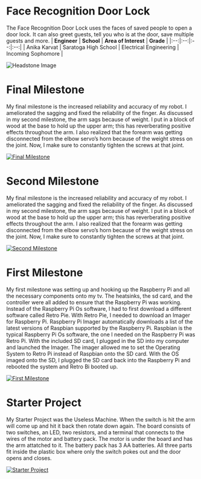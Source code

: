 ﻿# Face Recognition Door Lock
The Face Recognition Door Lock uses the faces of saved people to open a door lock. It can also greet guests, tell you who is at the door, save multiple guests and more.
| **Engineer** | **School** | **Area of Interest** | **Grade** |
|:--:|:--:|:--:|:--:|
| Anika Karvat | Saratoga High School | Electrical Engineering | Incoming Sophomore |

![Headstone Image](https://lh3.googleusercontent.com/pw/AM-JKLUdOuU9Q6jJW24ISIrUQ86stBQrCDxvoC6gCmYYJBYLRuTZ0KuYGIkEr4aPZzd6wEQgvUS3nlK2IZbWJMW13zeNAtBtXtwrCLN6D4wDYT2vPBLwp_yU01ss2ku1Mu6appCKLMp1psU20Tl-z7ugj-Xs=s1290-no?authuser=0)
  
# Final Milestone
My final milestone is the increased reliability and accuracy of my robot. I ameliorated the sagging and fixed the reliability of the finger. As discussed in my second milestone, the arm sags because of weight. I put in a block of wood at the base to hold up the upper arm; this has reverberating positive effects throughout the arm. I also realized that the forearm was getting disconnected from the elbow servo’s horn because of the weight stress on the joint. Now, I make sure to constantly tighten the screws at that joint. 

[![Final Milestone](https://res.cloudinary.com/marcomontalbano/image/upload/v1612573869/video_to_markdown/images/youtube--F7M7imOVGug-c05b58ac6eb4c4700831b2b3070cd403.jpg )](https://www.youtube.com/watch?v=F7M7imOVGug&feature=emb_logo "Final Milestone")

# Second Milestone
My final milestone is the increased reliability and accuracy of my robot. I ameliorated the sagging and fixed the reliability of the finger. As discussed in my second milestone, the arm sags because of weight. I put in a block of wood at the base to hold up the upper arm; this has reverberating positive effects throughout the arm. I also realized that the forearm was getting disconnected from the elbow servo’s horn because of the weight stress on the joint. Now, I make sure to constantly tighten the screws at that joint.

[![Second Milestone](https://res.cloudinary.com/marcomontalbano/image/upload/v1612574014/video_to_markdown/images/youtube--y3VAmNlER5Y-c05b58ac6eb4c4700831b2b3070cd403.jpg)](https://www.youtube.com/watch?v=y3VAmNlER5Y&feature=emb_logo "Second Milestone")
# First Milestone
  

My first milestone was setting up and hooking up the Raspberry Pi and all the necessary components onto my tv. The heatsinks, the sd card, and the controller were all added to ensure that the Raspberry Pi was working. Instead of the Raspberry Pi Os software, I had to first download a different software called Retro Pie. With Retro Pie, I needed to download an Imager for Raspberry Pi. Raspberry Pi Imager automatically downloads a list of the latest versions of Raspbian supported by the Raspberry Pi. Raspbian is the typical Raspberry Pi Os software, the one I needed on the Raspberry Pi was Retro Pi. With the included SD card, I plugged in the SD into my computer and launched the Imager. The imager allowed me to set the Operating System to Retro Pi instead of Raspbian onto the SD card. With the OS imaged onto the SD, I plugged the SD card back into the Raspberry Pi and rebooted the system and Retro Bi booted up.

[![First Milestone](https://res.cloudinary.com/marcomontalbano/image/upload/v1612574117/video_to_markdown/images/youtube--CaCazFBhYKs-c05b58ac6eb4c4700831b2b3070cd403.jpg)](https://www.youtube.com/watch?v=CaCazFBhYKs "First Milestone")


# Starter Project
My Starter Project was the Useless Machine. When the switch is hit the arm will come up and hit it back then rotate down again. The board consists of two switches, an LED, two resistors, and a terminal that connects to the wires of the motor and battery pack. The motor is under the board and has the arm attatched to it. The battery pack has 3 AA batteries. All three parts fit inside the plastic box where only the switch pokes out and the door opens and closes.

[![Starter Project](https://img.youtube.com/vi/2e7--Mj_rL8/sddefault.jpg)](https://www.youtube.com/watch?v=2e7--Mj_rL8)
